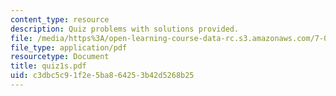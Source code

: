 ```yaml
---
content_type: resource
description: Quiz problems with solutions provided.
file: /media/https%3A/open-learning-course-data-rc.s3.amazonaws.com/7-012-introduction-to-biology-fall-2004/c3dbc5c91f2e5ba864253b42d5268b25_quiz1s.pdf
file_type: application/pdf
resourcetype: Document
title: quiz1s.pdf
uid: c3dbc5c9-1f2e-5ba8-6425-3b42d5268b25
---
```

